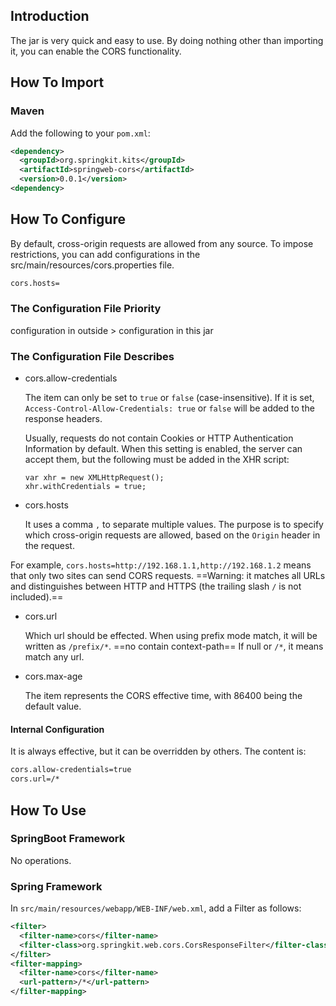 ## Introduction

The jar is very quick and easy to use. By doing nothing other than importing it, you can enable the CORS functionality.

## How To Import

### Maven
Add the following to your `pom.xml`:
```xml
<dependency>
  <groupId>org.springkit.kits</groupId>
  <artifactId>springweb-cors</artifactId>
  <version>0.0.1</version>
<dependency>
```

## How To Configure
By default, cross-origin requests are allowed from any source. To impose restrictions, you can add configurations in the src/main/resources/cors.properties file.

```bash
cors.hosts=
```

### The Configuration File Priority
configuration in outside > configuration in this jar

### The Configuration File Describes
- cors.allow-credentials

  The item can only be set to `true` or `false` (case-insensitive). If it is set, `Access-Control-Allow-Credentials: true` or `false` will be added to the response headers.
  
  Usually, requests do not contain Cookies or HTTP Authentication Information by default. When this setting is enabled, the server can accept them, but the following must be added in the XHR script:

  ```
  var xhr = new XMLHttpRequest();
  xhr.withCredentials = true;
  ```
  
- cors.hosts

  It uses a comma `,` to separate multiple values. The purpose is to specify which cross-origin requests are allowed, based on the `Origin` header in the request.
  
 For example, `cors.hosts=http://192.168.1.1,http://192.168.1.2` means that only two sites can send CORS requests.
  ==Warning: it matches all URLs and distinguishes between HTTP and HTTPS (the trailing slash `/` is not included).==

- cors.url

  Which url should be effected.   When using prefix mode match,  it will be written as `/prefix/*`.  ==no contain context-path==
  If null or `/*`, it means match any url.

- cors.max-age

  The item represents the CORS effective time, with 86400 being the default value.

#### Internal Configuration
It is always effective, but it can be overridden by others.
The content is:
```bash
cors.allow-credentials=true
cors.url=/*
```

## How To Use

### SpringBoot Framework
No operations.

### Spring Framework
In `src/main/resources/webapp/WEB-INF/web.xml`, add a Filter as follows:

```xml
<filter>
  <filter-name>cors</filter-name>
  <filter-class>org.springkit.web.cors.CorsResponseFilter</filter-class>
</filter>
<filter-mapping>
  <filter-name>cors</filter-name>
  <url-pattern>/*</url-pattern>
</filter-mapping>
```
